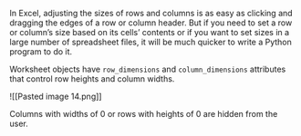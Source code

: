 In Excel, adjusting the sizes of rows and columns is as easy as clicking and dragging the edges of a row or column header. But if you need to set a row or column’s size based on its cells’ contents or if you want to set sizes in a large number of spreadsheet files, it will be much quicker to write a Python program to do it.

Worksheet objects have `row_dimensions` and `column_dimensions` attributes that control row heights and column widths.

![[Pasted image 14.png]]

Columns with widths of 0 or rows with heights of 0 are hidden from the user.

